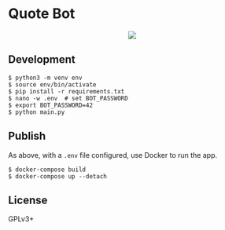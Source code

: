 # Quote Bot

<p align="center">
  <a href="https://discordapp.com/api/oauth2/authorize?client_id=596048932971348027&permissions=116800&scope=bot"><img src="https://img.shields.io/badge/discord-add%20bot-lightgrey.svg" /></a>
</p>

[](https://discordapp.com/api/oauth2/authorize?client_id=596048932971348027&permissions=116800&scope=bot)

## Development

```shell
$ python3 -m venv env
$ source env/bin/activate
$ pip install -r requirements.txt
$ nano -w .env  # set BOT_PASSWORD
$ export BOT_PASSWORD=42
$ python main.py
```

## Publish

As above, with a `.env` file configured, use Docker to run the app.

```shell
$ docker-compose build
$ docker-compose up --detach
```

## License

GPLv3+

